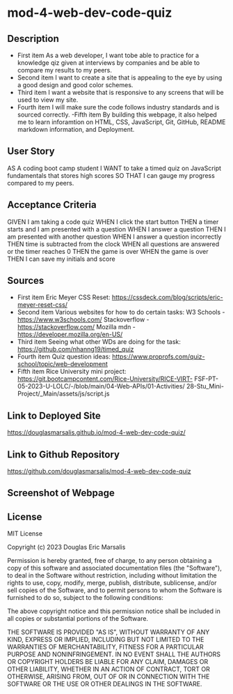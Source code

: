 # mod-4-web-dev-code-quiz

## Description 

- First item As a web developer, I want tobe able to practice for a knowledge qiz given at interviews by companies and be able to compare my results to my peers.
- Second item I want to create a site that is appealing to the eye by using a good design and good color schemes.
- Third item I want a website that is responsive to any screens that will be used to view my site.
- Fourth item I will make sure the code follows industry standards and is sourced correctly.
-Fifth item By building this webpage, it also helped me to learn inforamtion on HTML, CSS, JavaScript, Git, GitHub, README markdown information, and Deployment.

## User Story 

AS A coding boot camp student
I WANT to take a timed quiz on JavaScript fundamentals that stores high scores
SO THAT I can gauge my progress compared to my peers.

## Acceptance Criteria

GIVEN I am taking a code quiz
WHEN I click the start button
THEN a timer starts and I am presented with a question
WHEN I answer a question
THEN I am presented with another question
WHEN I answer a question incorrectly
THEN time is subtracted from the clock
WHEN all questions are answered or the timer reaches 0
THEN the game is over
WHEN the game is over
THEN I can save my initials and score

## Sources
- First item Eric Meyer CSS Reset:
https://cssdeck.com/blog/scripts/eric-meyer-reset-css/
- Second item Various websites for how to do certain tasks: 
            W3 Schools - https://www.w3schools.com/ 
            Stackoverflow - https://stackoverflow.com/
            Mozilla mdn - https://developer.mozilla.org/en-US/ 
- Third item Seeing what other WDs are doing for the task:
            https://github.com/nhanng19/timed_quiz
- Fourth item Quiz question ideas:
            https://www.proprofs.com/quiz-school/topic/web-development
- Fifth item Rice University mini project:
            https://git.bootcampcontent.com/Rice-University/RICE-VIRT-
            FSF-PT-05-2023-U-LOLC/-/blob/main/04-Web-APIs/01-Activities/
            28-Stu_Mini-Project/_Main/assets/js/script.js           

## Link to Deployed Site

https://douglasmarsalis.github.io/mod-4-web-dev-code-quiz/

## Link to Github Repository

https://github.com/douglasmarsalis/mod-4-web-dev-code-quiz

## Screenshot of Webpage



## License

MIT License

Copyright (c) 2023 Douglas Eric Marsalis

Permission is hereby granted, free of charge, to any person obtaining a copy of this software and associated documentation files (the "Software"), to deal in the Software without restriction, including without limitation the rights to use, copy, modify, merge, publish, distribute, sublicense, and/or sell copies of the Software, and to permit persons to whom the Software is furnished to do so, subject to the following conditions:

The above copyright notice and this permission notice shall be included in all copies or substantial portions of the Software.

THE SOFTWARE IS PROVIDED "AS IS", WITHOUT WARRANTY OF ANY KIND, EXPRESS OR IMPLIED, INCLUDING BUT NOT LIMITED TO THE WARRANTIES OF MERCHANTABILITY, FITNESS FOR A PARTICULAR PURPOSE AND NONINFRINGEMENT. IN NO EVENT SHALL THE AUTHORS OR COPYRIGHT HOLDERS BE LIABLE FOR ANY CLAIM, DAMAGES OR OTHER LIABILITY, WHETHER IN AN ACTION OF CONTRACT, TORT OR OTHERWISE, ARISING FROM, OUT OF OR IN CONNECTION WITH THE SOFTWARE OR THE USE OR OTHER DEALINGS IN THE SOFTWARE.
